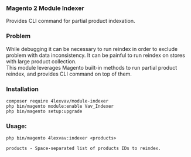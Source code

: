 ### Magento 2 Module Indexer
Provides CLI command for partial product indexation.

### Problem
While debugging it can be necessary to run reindex in order to exclude problem with data inconsistency. It can be painful to run reindex on stores with large product collection.  
This module leverages Magento built-in methods to run partial product reindex, and provides CLI command on top of them.

### Installation
```
composer require 4lexvav/module-indexer
php bin/magento module:enable Vav_Indexer
php bin/magento setup:upgrade
```

### Usage:
```
php bin/magento 4lexvav:indexer <products>

products - Space-separated list of products IDs to reindex.
```